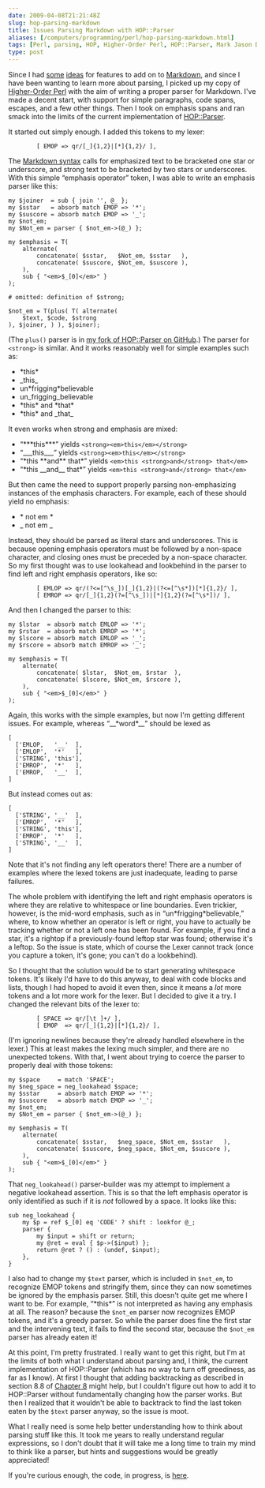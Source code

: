 ```yaml
--- 
date: 2009-04-08T21:21:48Z
slug: hop-parsing-markdown
title: Issues Parsing Markdown with HOP::Parser
aliases: [/computers/programming/perl/hop-parsing-markdown.html]
tags: [Perl, parsing, HOP, Higher-Order Perl, HOP::Parser, Mark Jason Dominus]
type: post
---
```


Since I had [some][] [ideas] for features to add on to [Markdown], and since I
have been wanting to learn more about parsing, I picked up my copy of
[Higher-Order Perl] with the aim of writing a proper parser for Markdown. I've
made a decent start, with support for simple paragraphs, code spans, escapes,
and a few other things. Then I took on emphasis spans and ran smack into the
limits of the current implementation of [HOP::Parser].

It started out simply enough. I added this tokens to my lexer:

            [ EMOP => qr/[_]{1,2}|[*]{1,2}/ ],

The [Markdown syntax] calls for emphasized text to be bracketed one star or
underscore, and strong text to be bracketed by two stars or underscores. With
this simple “emphasis operator” token, I was able to write an emphasis parser
like this:

    my $joiner  = sub { join '', @_ };
    my $sstar   = absorb match EMOP => '*';
    my $suscore = absorb match EMOP => '_';
    my $not_em;
    my $Not_em = parser { $not_em->(@_) };

    my $emphasis = T(
        alternate(
            concatenate( $sstar,   $Not_em, $sstar   ),
            concatenate( $suscore, $Not_em, $suscore ),
        ),
        sub { "<em>$_[0]</em>" }
    );

    # omitted: definition of $strong;

    $not_em = T(plus( T( alternate(
        $text, $code, $strong
    ), $joiner, ) ), $joiner);

(The `plus()` parser is in [my fork of HOP::Parser on GitHub].) The parser for
`<strong>` is similar. And it works reasonably well for simple examples such as:

-   \*this\*
-   \_this\_
-   un\*frigging\*believable
-   un\_frigging\_believable
-   \*this\* and \*that\*
-   \*this\* and \_that\_

It even works when strong and emphasis are mixed:

-   “\*\*\*this\*\*\*” yields `<strong><em>this</em></strong>`
-   “\_\_\_this\_\_\_” yields `<strong><em>this</em></strong>`
-   “\*this \*\*and\*\* that\*” yields `<em>this <strong>and</strong> that</em>`
-   “\*this \_\_and\_\_ that\*” yields `<em>this <strong>and</strong> that</em>`

But then came the need to support properly parsing non-emphasizing instances of
the emphasis characters. For example, each of these should yield no emphasis:

-   \* not em \*
-   \_ not em \_

Instead, they should be parsed as literal stars and underscores. This is because
opening emphasis operators must be followed by a non-space character, and
closing ones must be preceded by a non-space character. So my first thought was
to use lookahead and lookbehind in the parser to find left and right emphasis
operators, like so:

            [ EMLOP => qr/(?<=[^\s_])[_]{1,2}|(?<=[^\s*])[*]{1,2}/ ],
            [ EMROP => qr/[_]{1,2}(?=[^\s_])|[*]{1,2}(?=[^\s*])/ ],

And then I changed the parser to this:

    my $lstar  = absorb match EMLOP => '*';
    my $rstar  = absorb match EMROP => '*';
    my $lscore = absorb match EMLOP => '_';
    my $rscore = absorb match EMROP => '_';

    my $emphasis = T(
        alternate(
            concatenate( $lstar,  $Not_em, $rstar  ),
            concatenate( $lscore, $Not_em, $rscore ),
        ),
        sub { "<em>$_[0]</em>" }
    );

Again, this works with the simple examples, but now I'm getting different
issues. For example, whereas “\_\_\*word\*\_\_” should be lexed as

    [
      ['EMLOP,   '__'  ],
      ['EMLOP',  '*'   ],
      ['STRING', 'this'],
      ['EMROP',  '*'   ],
      ['EMROP,   '__'  ],
    ]

But instead comes out as:

    [
      ['STRING', '__'  ],
      ['EMROP',  '*'   ],
      ['STRING', 'this'],
      ['EMROP',  '*'   ],
      ['STRING', '__'  ],
    ]

Note that it's not finding any left operators there! There are a number of
examples where the lexed tokens are just inadequate, leading to parse failures.

The whole problem with identifying the left and right emphasis operators is
where they are relative to whitespace or line boundaries. Even trickier,
however, is the mid-word emphasis, such as in “un\*frigging\*believable,” where,
to know whether an operator is left or right, you have to actually be tracking
whether or not a left one has been found. For example, if you find a star, it's
a rightop if a previously-found leftop star was found; otherwise it's a leftop.
So the issue is state, which of course the Lexer cannot track (once you capture
a token, it's gone; you can't do a lookbehind).

So I thought that the solution would be to start generating whitespace tokens.
It's likely I'd have to do this anyway, to deal with code blocks and lists,
though I had hoped to avoid it even then, since it means a *lot* more tokens and
a lot more work for the lexer. But I decided to give it a try. I changed the
relevant bits of the lexer to:

            [ SPACE => qr/[\t ]+/ ],
            [ EMOP  => qr/[_]{1,2}|[*]{1,2}/ ],

(I'm ignoring newlines because they're already handled elsewhere in the lexer.)
This at least makes the lexing much simpler, and there are no unexpected tokens.
With that, I went about trying to coerce the parser to properly deal with those
tokens:

    my $space     = match 'SPACE';
    my $neg_space = neg_lookahead $space;
    my $sstar     = absorb match EMOP => '*';
    my $suscore   = absorb match EMOP => '_';
    my $not_em;
    my $Not_em = parser { $not_em->(@_) };

    my $emphasis = T(
        alternate(
            concatenate( $sstar,   $neg_space, $Not_em, $sstar   ),
            concatenate( $suscore, $neg_space, $Not_em, $suscore ),
        ),
        sub { "<em>$_[0]</em>" }
    );

That `neg_lookahead()` parser-builder was my attempt to implement a negative
lookahead assertion. This is so that the left emphasis operator is only
identified as such if it is *not* followed by a space. It looks like this:

    sub neg_lookahead {
        my $p = ref $_[0] eq 'CODE' ? shift : lookfor @_;
        parser {
            my $input = shift or return;
            my @ret = eval { $p->($input) };
            return @ret ? () : (undef, $input);
        },
    }

I also had to change my `$text` parser, which is included in `$not_em`, to
recognize EMOP tokens and stringify them, since they can now sometimes be
ignored by the emphasis parser. Still, this doesn't quite get me where I want to
be. For example, “\*this\*” is not interpreted as having any emphasis at all.
The reason? because the `$not_em` parser now recognizes EMOP tokens, and it's a
greedy parser. So while the parser does fine the first star and the intervening
text, it fails to find the second star, because the `$not_em` parser has already
eaten it!

At this point, I'm pretty frustrated. I really want to get this right, but I'm
at the limits of both what I understand about parsing and, I think, the current
implementation of HOP::Parser (which has no way to turn off greediness, as far
as I know). At first I thought that adding backtracking as described in section
8.8 of [Chapter 8] might help, but I couldn't figure out how to add it to
HOP::Parser without fundamentally changing how the parser works. But then I
realized that it wouldn't be able to backtrack to find the last token eaten by
the `$text` parser anyway, so the issue is moot.

What I really need is some help better understanding how to think about parsing
stuff like this. It took me years to really understand regular expressions, so I
don't doubt that it will take me a long time to train my mind to think like a
parser, but hints and suggestions would be greatly appreciated!

If you're curious enough, the code, in progress, is [here].

  [some]: /computers/markup/modest-markdown-proposal.html
    "A Modest Proposal for Markdown Definition
    Lists"
  [ideas]: /computers/markup/markdown-table-rfc.html
    "RFC: A Simple Markdown Table Format"
  [Markdown]: http://daringfireball.net/projects/markdown/
  [Higher-Order Perl]: http://hop.perl.plover.com/
  [HOP::Parser]: http://search.cpan.org/perldoc?HOP::Parser
    "HOP::Parser on CPAN"
  [Markdown syntax]: http://daringfireball.net/projects/markdown/syntax/
  [my fork of HOP::Parser on GitHub]: http://github.com/theory/hop/tree/master
  [Chapter 8]: http://hop.perl.plover.com/book/mod/chap08.mod
    "HOP Chapter 8: Parsing"
  [here]: https://svn.kineticode.com/Text-Markover/trunk/
    "Text::Markover Repository"
